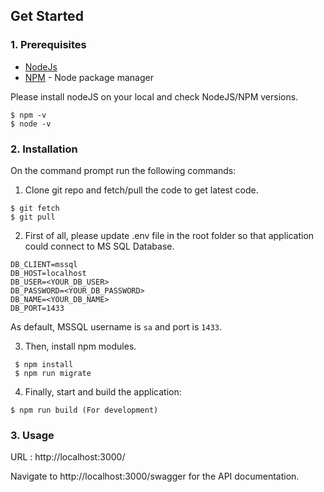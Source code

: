 ## Get Started

### 1. Prerequisites

- [NodeJs](https://nodejs.org/en/)
- [NPM](https://npmjs.org/) - Node package manager

Please install nodeJS on your local and check NodeJS/NPM versions.
```
$ npm -v
$ node -v
```

### 2. Installation

On the command prompt run the following commands:
1) Clone git repo and fetch/pull the code to get latest code.
```
$ git fetch
$ git pull
```

2) First of all, please update .env file in the root folder so that application could connect to MS SQL Database.
```
DB_CLIENT=mssql
DB_HOST=localhost
DB_USER=<YOUR_DB_USER>
DB_PASSWORD=<YOUR_DB_PASSWORD>
DB_NAME=<YOUR_DB_NAME>
DB_PORT=1433
```
As default, MSSQL username is `sa` and port is `1433`. 

3) Then, install npm modules. 
```
 $ npm install
 $ npm run migrate
 ```

4) Finally, start and build the application:
 
 ```
 $ npm run build (For development)
```

### 3. Usage

URL : http://localhost:3000/

Navigate to http://localhost:3000/swagger for the API documentation.
